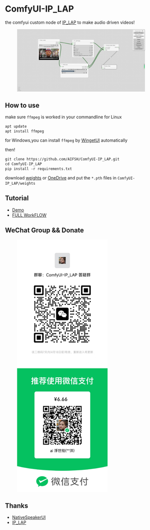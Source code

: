 # ComfyUI-IP_LAP
the comfyui custom node of [IP_LAP](https://github.com/Weizhi-Zhong/IP_LAP) to make audio driven videos!
<div>
  <figure>
  <img alt='webpage' src="web.png?raw=true" width="600px"/>
  <figure>
</div>
    
## How to use
make sure `ffmpeg` is worked in your commandline
for Linux
```
apt update
apt install ffmpeg
```
for Windows,you can install `ffmpeg` by [WingetUI](https://github.com/marticliment/WingetUI) automatically

then!
```
git clone https://github.com/AIFSH/ComfyUI-IP_LAP.git
cd ComfyUI-IP_LAP
pip install -r requirements.txt
```
download [weights](https://www.jianguoyun.com/p/DeXpK34QgZ-EChjI9YcFIAA) or [OneDrive](https://1drv.ms/f/s!Amqu9u09qiUGi7UJIADzCCC9rThkpQ?e=P1jG5N) and put the `*.pth` files in `ComfyUI-IP_LAP/weights`

## Tutorial
- [Demo](https://www.bilibili.com/video/BV1ht421J7SX)
- [FULL WorkFLOW](https://www.bilibili.com/video/BV1XE421T7ja)

## WeChat Group && Donate
<div>
  <figure>
  <img alt='Wechat' src="wechat.jpg?raw=true" width="300px"/>
  <img alt='donate' src="donate.jpg?raw=true" width="300px"/>
  <figure>
</div>
    
## Thanks
- [NativeSpeakerUI](https://github.com/AIFSH/NativeSpeakerUI)
- [IP_LAP](https://github.com/Weizhi-Zhong/IP_LAP)
